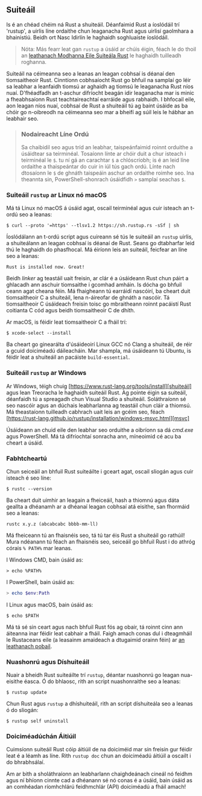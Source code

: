 ## Suiteáil

Is é an chéad chéim ná Rust a shuiteáil. Déanfaimid Rust a íoslódáil trí 'rustup', a
uirlis líne ordaithe chun leaganacha Rust agus uirlisí gaolmhara a bhainistiú. Beidh ort
Nasc Idirlín le haghaidh soghluaiste íoslódáil.

> Nóta: Más fearr leat gan `rustup` a úsáid ar chúis éigin, féach le do thoil an
> [leathanach Modhanna Eile Suiteála Rust][otherinstall] le haghaidh tuilleadh roghanna.

Suiteáil na céimeanna seo a leanas an leagan cobhsaí is déanaí den tiomsaitheoir Rust.
Cinntíonn cobhsaíocht Rust go bhfuil na samplaí go léir sa leabhar a
leanfaidh tiomsú ar aghaidh ag tiomsú le leaganacha Rust níos nuaí. D'fhéadfadh an t-aschur
difríocht beagán idir leaganacha mar is minic a fheabhsaíonn Rust teachtaireachtaí earráide agus
rabhaidh. I bhfocail eile, aon leagan níos nuaí, cobhsaí de Rust a shuiteáil tú ag baint úsáide as
ba chóir go n-oibreodh na céimeanna seo mar a bheifí ag súil leis le hábhar an leabhair seo.

> ### Nodaireacht Líne Ordú
>
> Sa chaibidil seo agus tríd an leabhar, taispeánfaimid roinnt orduithe a úsáidtear sa
> teirminéal. Tosaíonn línte ar chóir duit a chur isteach i teirminéal le `$`. tu
> ní gá an carachtar `$` a chlóscríobh; is é an leid líne ordaithe a thaispeántar do
> cuir in iúl tús gach ordú. Línte nach dtosaíonn le `$` de ghnáth
> taispeáin aschur an ordaithe roimhe seo. Ina theannta sin, PowerShell-shonrach
> úsáidfidh `>` samplaí seachas `$`.

### Suiteáil `rustup` ar Linux nó macOS

Má tá Linux nó macOS á úsáid agat, oscail teirminéal agus cuir isteach an t-ordú seo a leanas:

```console
$ curl --proto '=https' --tlsv1.2 https://sh.rustup.rs -sSf | sh
```

Íoslódálann an t-ordú script agus cuireann sé tús le suiteáil an `rustup`
uirlis, a shuiteálann an leagan cobhsaí is déanaí de Rust. Seans go dtabharfar leid thú
le haghaidh do phasfhocal. Má éiríonn leis an suiteáil, feicfear an líne seo a leanas:

```text
Rust is installed now. Great!
```

Beidh _linker_ ag teastáil uait freisin, ar clár é a úsáideann Rust chun páirt a ghlacadh ann
aschuir tiomsaithe i gcomhad amháin. Is dócha go bhfuil ceann agat cheana féin. Má fhaigheann tú
earráidí nascóirí, ba cheart duit tiomsaitheoir C a shuiteáil, lena n-áireofar de ghnáth a
nascóir. Tá tiomsaitheoir C úsáideach freisin toisc go mbraitheann roinnt pacáistí Rust coitianta
C cód agus beidh tiomsaitheoir C de dhíth.

Ar macOS, is féidir leat tiomsaitheoir C a fháil trí:

```console
$ xcode-select --install
```

Ba cheart go ginearálta d'úsáideoirí Linux GCC nó Clang a shuiteáil, de réir a gcuid
doiciméadú dáileacháin. Mar shampla, má úsáideann tú Ubuntu, is féidir leat a shuiteáil
an pacáiste `build-essential`.

### Suiteáil `rustup` ar Windows

Ar Windows, téigh chuig [https://www.rust-lang.org/tools/install][shuiteáil] agus lean
Treoracha le haghaidh suiteáil Rust. Ag pointe éigin sa suiteáil, déanfaidh tú
a spreagadh chun Visual Studio a shuiteáil. Soláthraíonn sé seo nascóir agus an dúchais
leabharlanna ag teastáil chun cláir a thiomsú. Má theastaíonn tuilleadh cabhrach uait leis an gcéim seo, féach
[https://rust-lang.github.io/rustup/installation/windows-msvc.html][msvc]

Úsáideann an chuid eile den leabhar seo orduithe a oibríonn sa dá _cmd.exe_ agus PowerShell.
Má tá difríochtaí sonracha ann, míneoimid cé acu ba cheart a úsáid.

### Fabhtcheartú

Chun seiceáil an bhfuil Rust suiteáilte i gceart agat, oscail sliogán agus cuir isteach é seo
líne:

```console
$ rustc --version
```

Ba cheart duit uimhir an leagain a fheiceáil, hash a thiomnú agus dáta geallta a dhéanamh ar a dhéanaí
leagan cobhsaí atá eisithe, san fhormáid seo a leanas:

```text
rustc x.y.z (abcabcabc bbbb-mm-ll)
```

Má fheiceann tú an fhaisnéis seo, tá tú tar éis Rust a shuiteáil go rathúil! Mura ndéanann tú
féach an fhaisnéis seo, seiceáil go bhfuil Rust i do athróg córais `% PATH%` mar
leanas.

I Windows CMD, bain úsáid as:

```console
> echo %PATH%
```

I PowerShell, bain úsáid as:

```powershell
> echo $env:Path
```

I Linux agus macOS, bain úsáid as:

```console
$ echo $PATH
```

Má tá sé sin ceart agus nach bhfuil Rust fós ag obair, tá roinnt cinn ann
áiteanna inar féidir leat cabhair a fháil. Faigh amach conas dul i dteagmháil le Rustaceans eile (a
leasainm amaideach a dtugaimid orainn féin) ar [an leathanach pobail][pobal].

### Nuashonrú agus Díshuiteáil

Nuair a bheidh Rust suiteáilte trí `rustup`, déantar nuashonrú go leagan nua-eisithe
éasca. Ó do bhlaosc, rith an script nuashonraithe seo a leanas:

```console
$ rustup update
```

Chun Rust agus `rustup` a dhíshuiteáil, rith an script díshuiteála seo a leanas ó do
sliogán:

```console
$ rustup self uninstall
```

### Doiciméadúchán Áitiúil

Cuimsíonn suiteáil Rust cóip áitiúil de na doiciméid mar sin freisin
gur féidir leat é a léamh as líne. Rith `rustup doc` chun an doiciméadú áitiúil a oscailt
i do bhrabhsálaí.

Am ar bith a sholáthraíonn an leabharlann chaighdeánach cineál nó feidhm agus ní bhíonn
cinnte cad a dhéanann sé nó conas é a úsáid, bain úsáid as an comhéadan ríomhchlárú feidhmchlár
(API) doiciméadú a fháil amach!

[otherinstall]: https://forge.rust-lang.org/infra/other-installation-methods.html
[shuiteáil]: https://www.rust-lang.org/tools/install
[msvc]: https://rust-lang.github.io/rustup/installation/windows-msvc.html
[pobal]: https://www.rust-lang.org/community
[uirlisí]: https://www.rust-lang.org/tools
